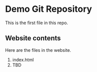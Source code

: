 # Demo Git Repository

This is the first file in this repo.

## Website contents

Here are the files in the website.


1. index.html
2. TBD